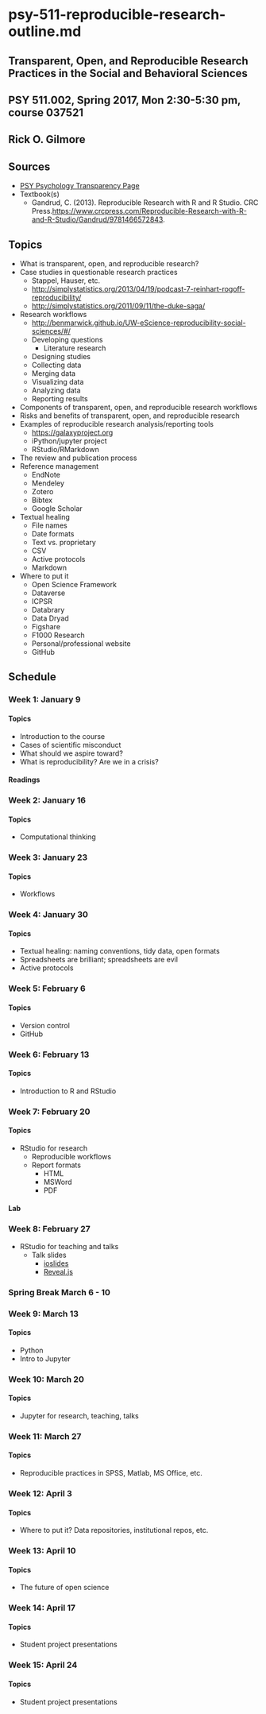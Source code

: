 # psy-511-reproducible-research-outline.md

## Transparent, Open, and Reproducible Research Practices in the Social and Behavioral Sciences

## PSY 511.002, Spring 2017, Mon 2:30-5:30 pm, course 037521

## Rick O. Gilmore

## Sources

- [PSY Psychology Transparency Page](https://github.com/psu-psychology/transparency/README.md)
- Textbook(s)
    + Gandrud, C. (2013). Reproducible Research with R and R Studio. CRC Press.<https://www.crcpress.com/Reproducible-Research-with-R-and-R-Studio/Gandrud/9781466572843>.

## Topics

- What is transparent, open, and reproducible research?
- Case studies in questionable research practices
    + Stappel, Hauser, etc.
    + <http://simplystatistics.org/2013/04/19/podcast-7-reinhart-rogoff-reproducibility/>
    + <http://simplystatistics.org/2011/09/11/the-duke-saga/>
- Research workflows
    + <http://benmarwick.github.io/UW-eScience-reproducibility-social-sciences/#/>
    + Developing questions
        * Literature research
    + Designing studies
    + Collecting data
    + Merging data
    + Visualizing data
    + Analyzing data
    + Reporting results
- Components of transparent, open, and reproducible research workflows
- Risks and benefits of transparent, open, and reproducible research
- Examples of reproducible research analysis/reporting tools
    + <https://galaxyproject.org>
    + iPython/jupyter project
    + RStudio/RMarkdown
- The review and publication process
- Reference management
    + EndNote
    + Mendeley
    + Zotero
    + Bibtex
    + Google Scholar
- Textual healing
    + File names
    + Date formats
    + Text vs. proprietary
    + CSV
    + Active protocols
    + Markdown
- Where to put it
    + Open Science Framework
    + Dataverse
    + ICPSR
    + Databrary
    + Data Dryad
    + Figshare
    + F1000 Research
    + Personal/professional website
    + GitHub

## Schedule

### Week 1: January 9

#### Topics

- Introduction to the course
- Cases of scientific misconduct
- What should we aspire toward?
- What is reproducibility? Are we in a crisis?

#### Readings

### Week 2: January 16

#### Topics

- Computational thinking

### Week 3: January 23

#### Topics

- Workflows

### Week 4: January 30

#### Topics

- Textual healing: naming conventions, tidy data, open formats
- Spreadsheets are brilliant; spreadsheets are evil
- Active protocols

### Week 5: February 6

#### Topics

- Version control
- GitHub

### Week 6: February 13

#### Topics

- Introduction to R and RStudio

### Week 7: February 20

#### Topics

- RStudio for research
    + Reproducible workflows
    + Report formats
        + HTML
        + MSWord
        + PDF
        
#### Lab

### Week 8: February 27

- RStudio for teaching and talks
    + Talk slides
        + [ioslides](http://rmarkdown.rstudio.com/ioslides_presentation_format.html)
        + [Reveal.js](http://rmarkdown.rstudio.com/revealjs_presentation_format.html)

### Spring Break March 6 - 10

### Week 9: March 13

#### Topics

- Python
- Intro to Jupyter

### Week 10: March 20

#### Topics

- Jupyter for research, teaching, talks 

### Week 11: March 27

#### Topics

- Reproducible practices in SPSS, Matlab, MS Office, etc.

### Week 12: April 3

#### Topics

- Where to put it? Data repositories, institutional repos, etc.


### Week 13: April 10

#### Topics

- The future of open science

### Week 14: April 17

#### Topics

- Student project presentations

### Week 15: April 24

#### Topics

- Student project presentations
